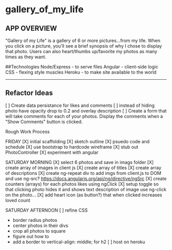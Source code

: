 # gallery_of_my_life

## APP OVERVIEW
"Gallery of my Life" is a gallery of 6 or more pictures...from my life. When you click on a picture, you'll see a brief synopsis of why I chose to display that photo. Users can also heart/thumbs up/favorite my photos as many times as they want.

##Technologies
Node/Express - to serve files
Angular - client-side logic
CSS - flexing style muscles
Heroku - to make site available to the world

--------------------------

## Refactor Ideas
[ ] Create data persistance for likes and comments
[ ] instead of hiding photo have opacity drop to 0.2 and overlay description
[ ] Create a form that will take comments for each of your photos. Display the comments when a "Show Comments" button is clicked.

Rough Work Process

FRIDAY
[X] initial scaffolding
[X] sketch outline
[X] psuedo code and schedule
[X] use bootstrap to hardcode wireframe
[X] stub out PhotoController
[X] experiment with angular


SATURDAY MORNING
[X] select 6 photos and save in imags folder
[X] create array of images in client js
[X] create array of titles
[X] create array of descriptions
[X] create ng-repeat div to add imgs from client.js to DOM and use ng-src?
  https://docs.angularjs.org/api/ng/directive/ngSrc
[X] create counters (arrays) for each photos likes using ngClick
[X] setup toggle so that clicking photo hides it and shows text description of image
  use ng-click on the photo...
[X] add heart icon (as button?) that when clicked increases loved count

SATURDAY AFTERNOON
[ ] refine CSS
  - border radius photos
  - center photos in their divs
  - crop all photos to square
  -  figure out how to
  - add a border to
   vertical-align: middle; for h2
[ ] host on heroku
